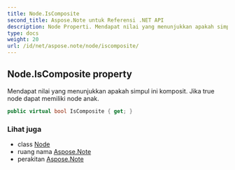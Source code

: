 ```yaml
---
title: Node.IsComposite
second_title: Aspose.Note untuk Referensi .NET API
description: Node Properti. Mendapat nilai yang menunjukkan apakah simpul ini komposit. Jika true node dapat memiliki node anak.
type: docs
weight: 20
url: /id/net/aspose.note/node/iscomposite/
---
```

## Node.IsComposite property

Mendapat nilai yang menunjukkan apakah simpul ini komposit. Jika true node dapat memiliki node anak.

```csharp
public virtual bool IsComposite { get; }
```

### Lihat juga

* class [Node](../)
* ruang nama [Aspose.Note](../../node/)
* perakitan [Aspose.Note](../../../)


